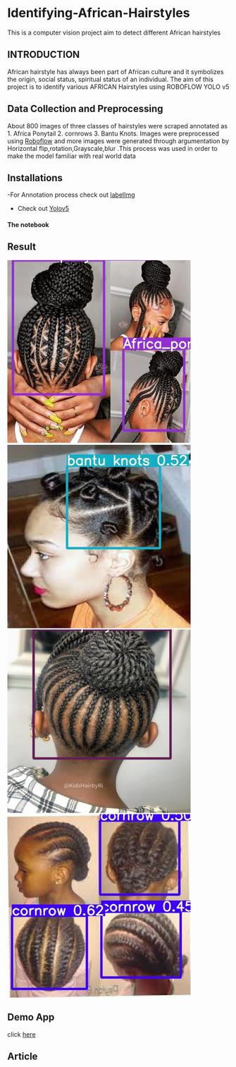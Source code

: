 # Identifying-African-Hairstyles
This is a computer vision project aim to detect different African hairstyles 
## INTRODUCTION 
African hairstyle has always been part of  African culture and it symbolizes the origin, social status, spiritual status of an individual. The aim of this project is to identify various AFRICAN Hairstyles using ROBOFLOW YOLO v5 
## Data Collection and Preprocessing
About 800 images of three classes of hairstyles were scraped annotated as 1. Africa Ponytail  2. cornrows 3. Bantu Knots. Images were preprocessed using [Roboflow](https://blog.roboflow.com/getting-started-with-roboflow/)
and more images were generated through argumentation by Horizontal flip,rotation,Grayscale,blur .This process was used in order to make the model familiar with real world data
## Installations
-For Annotation process check out  [labelImg](https://github.com/tzutalin/labelImg)
- Check out [Yolov5](https://pytorch.org/hub/ultralytics_yolov5/)

#### The notebook

## Result 
![](Detected_Images/ggg.jpg)
![](Detected_Images/resultttt.jpg)
![](Detected_Images/20210622_183458_jpg.rf.8b1482f2236ab30dfbd031dd865e1cf2.jpg)
![](Detected_Images/download.jpg)

## Demo App 
click [here](https://bit.ly/3gHJotk)

##  Article



